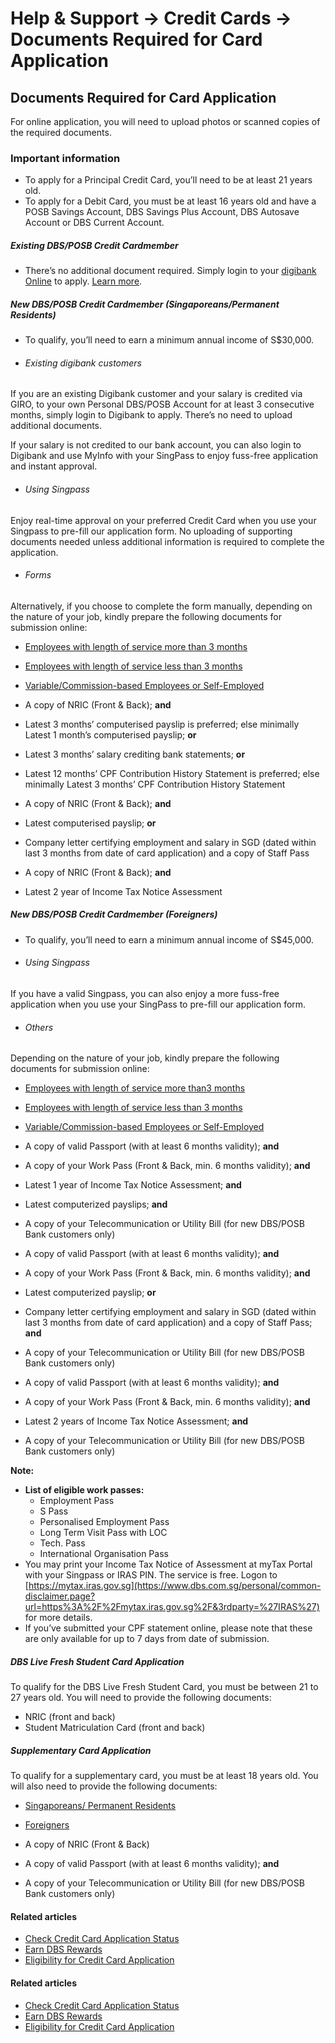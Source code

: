 # Help & Support -> Credit Cards -> Documents Required for Card Application

## Documents Required for Card Application

For online application, you will need to upload photos or scanned copies of the required documents.

### Important information

  * To apply for a Principal Credit Card, you’ll need to be at least 21 years old.
  * To apply for a Debit Card, you must be at least 16 years old and have a POSB Savings Account, DBS Savings Plus Account, DBS Autosave Account or DBS Current Account.



#####  Existing DBS/POSB Credit Cardmember

  * There’s no additional document required. Simply login to your [digibank Online](https://internet-banking.dbs.com.sg/IB/Welcome) to apply. [Learn more](https://www.dbs.com.sg/personal/support/card-application-new-card.html). 



#####  New DBS/POSB Credit Cardmember (Singaporeans/Permanent Residents)

  * To qualify, you’ll need to earn a minimum annual income of S$30,000.
  * ###### Existing digibank customers

If you are an existing Digibank customer and your salary is credited via GIRO, to your own Personal DBS/POSB Account for at least 3 consecutive months, simply login to Digibank to apply. There’s no need to upload additional documents.  
  
If your salary is not credited to our bank account, you can also login to Digibank and use MyInfo with your SingPass to enjoy fuss-free application and instant approval. 
  * ###### Using Singpass

Enjoy real-time approval on your preferred Credit Card when you use your Singpass to pre-fill our application form. No uploading of supporting documents needed unless additional information is required to complete the application. 
  * ###### Forms

Alternatively, if you choose to complete the form manually, depending on the nature of your job, kindly prepare the following documents for submission online: 

  


  * [Employees with length of service more than 3 months](https://www.dbs.com.sg/personal/support/card-application-documents.html#spr2)
  * [Employees with length of service less than 3 months](https://www.dbs.com.sg/personal/support/card-application-documents.html#spr3)
  * [Variable/Commission-based Employees or Self-Employed](https://www.dbs.com.sg/personal/support/card-application-documents.html#spr-self)



  * A copy of NRIC (Front & Back); **and**
  * Latest 3 months’ computerised payslip is preferred; else minimally Latest 1 month’s computerised payslip; **or**
  * Latest 3 months’ salary crediting bank statements; **or**
  * Latest 12 months’ CPF Contribution History Statement is preferred; else minimally Latest 3 months’ CPF Contribution History Statement



  * A copy of NRIC (Front & Back); **and**
  * Latest computerised payslip; **or**
  * Company letter certifying employment and salary in SGD (dated within last 3 months from date of card application) and a copy of Staff Pass



  * A copy of NRIC (Front & Back); **and**
  * Latest 2 year of Income Tax Notice Assessment



#####  New DBS/POSB Credit Cardmember (Foreigners)

  * To qualify, you’ll need to earn a minimum annual income of S$45,000.
  * ###### Using Singpass

If you have a valid Singpass, you can also enjoy a more fuss-free application when you use your SingPass to pre-fill our application form.
  * ###### Others

Depending on the nature of your job, kindly prepare the following documents for submission online: 

  


  * [Employees with length of service more than3 months](https://www.dbs.com.sg/personal/support/card-application-documents.html#f2)
  * [Employees with length of service less than 3 months](https://www.dbs.com.sg/personal/support/card-application-documents.html#f3)
  * [Variable/Commission-based Employees or Self-Employed](https://www.dbs.com.sg/personal/support/card-application-documents.html#f-self)



  * A copy of valid Passport (with at least 6 months validity); **and**
  * A copy of your Work Pass (Front & Back, min. 6 months validity); **and**
  * Latest 1 year of Income Tax Notice Assessment; **and**
  * Latest computerized payslips; **and**
  * A copy of your Telecommunication or Utility Bill (for new DBS/POSB Bank customers only)



  * A copy of valid Passport (with at least 6 months validity); **and**
  * A copy of your Work Pass (Front & Back, min. 6 months validity); **and**
  * Latest computerized payslip; **or**
  * Company letter certifying employment and salary in SGD (dated within last 3 months from date of card application) and a copy of Staff Pass; **and**
  * A copy of your Telecommunication or Utility Bill (for new DBS/POSB Bank customers only)



  * A copy of valid Passport (with at least 6 months validity); **and**
  * A copy of your Work Pass (Front & Back, min. 6 months validity); **and**
  * Latest 2 years of Income Tax Notice Assessment; **and**
  * A copy of your Telecommunication or Utility Bill (for new DBS/POSB Bank customers only)



**Note:**

  * **List of eligible work passes:**
    * Employment Pass
    * S Pass
    * Personalised Employment Pass
    * Long Term Visit Pass with LOC
    * Tech. Pass
    * International Organisation Pass
  * You may print your Income Tax Notice of Assessment at myTax Portal with your Singpass or IRAS PIN. The service is free. Logon to [https://mytax.iras.gov.sg](https://www.dbs.com.sg/personal/common-disclaimer.page?url=https%3A%2F%2Fmytax.iras.gov.sg%2F&3rdparty=%27IRAS%27) for more details.
  * If you’ve submitted your CPF statement online, please note that these are only available for up to 7 days from date of submission.



#####  DBS Live Fresh Student Card Application

To qualify for the DBS Live Fresh Student Card, you must be between 21 to 27 years old. You will need to provide the following documents: 

  * NRIC (front and back)
  * Student Matriculation Card (front and back)



#####  Supplementary Card Application

To qualify for a supplementary card, you must be at least 18 years old. You will also need to provide the following documents:

  * [Singaporeans/ Permanent Residents](https://www.dbs.com.sg/personal/support/card-application-documents.html#suppsg)
  * [Foreigners](https://www.dbs.com.sg/personal/support/card-application-documents.html#suppf)



  * A copy of NRIC (Front & Back)



  * A copy of valid Passport (with at least 6 months validity); **and**
  * A copy of your Telecommunication or Utility Bill (for new DBS/POSB Bank customers only)



#### Related articles

  * [Check Credit Card Application Status](https://www.dbs.com.sg/personal/support/card-application-status.html)
  * [Earn DBS Rewards](https://www.dbs.com.sg/personal/support/card-rewards-earn-dbs-points.html)
  * [Eligibility for Credit Card Application](https://www.dbs.com.sg/personal/support/card-application-eligibility.html)



#### Related articles

  * [Check Credit Card Application Status](https://www.dbs.com.sg/personal/support/card-application-status.html)
  * [Earn DBS Rewards](https://www.dbs.com.sg/personal/support/card-rewards-earn-dbs-points.html)
  * [Eligibility for Credit Card Application](https://www.dbs.com.sg/personal/support/card-application-eligibility.html)


